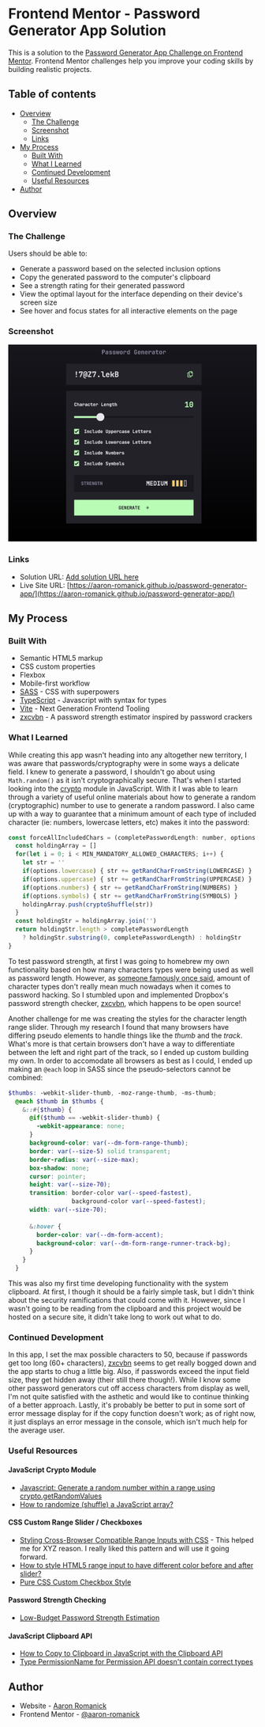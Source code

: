 # Frontend Mentor - Password Generator App Solution

This is a solution to the [Password Generator App Challenge on Frontend Mentor](https://www.frontendmentor.io/challenges/password-generator-app-Mr8CLycqjh). Frontend Mentor challenges help you improve your coding skills by building realistic projects. 

## Table of contents

- [Overview](#overview)
  - [The Challenge](#the-challenge)
  - [Screenshot](#screenshot)
  - [Links](#links)
- [My Process](#my-process)
  - [Built With](#built-with)
  - [What I Learned](#what-i-learned)
  - [Continued Development](#continued-development)
  - [Useful Resources](#useful-resources)
- [Author](#author)

## <a name="overview"></a>Overview

### <a name="the-challenge"></a>The Challenge

Users should be able to:

- Generate a password based on the selected inclusion options
- Copy the generated password to the computer's clipboard
- See a strength rating for their generated password
- View the optimal layout for the interface depending on their device's screen size
- See hover and focus states for all interactive elements on the page

### <a name="screenshot"></a>Screenshot

![Password Generator App Challenge Solution](./screenshot.png)

### <a name="links"></a>Links

- Solution URL: [Add solution URL here](https://your-solution-url.com)
- Live Site URL: [https://aaron-romanick.github.io/password-generator-app/](https://aaron-romanick.github.io/password-generator-app/)

## <a name="my-process"></a>My Process

### <a name="built-with"></a>Built With

- Semantic HTML5 markup
- CSS custom properties
- Flexbox
- Mobile-first workflow
- [SASS](https://sass-lang.com/) - CSS with superpowers
- [TypeScript](https://www.typescriptlang.org/) - Javascript with syntax for types
- [Vite](https://vitejs.dev/) - Next Generation Frontend Tooling
- [zxcvbn](https://github.com/dropbox/zxcvbn) - A password strength estimator inspired by password crackers

### <a name="what-i-learned"></a>What I Learned

While creating this app wasn't heading into any altogether new territory, I was aware that passwords/cryptography were in some ways a delicate field. I knew to generate a password, I shouldn't go about using `Math.random()` as it isn't cryptographically secure. That's when I started looking into the [crypto](https://developer.mozilla.org/en-US/docs/Web/API/crypto_property) module in JavaScript. With it I was able to learn through a variety of useful online materials about how to generate a random  (cryptographic) number to use to generate a random password. I also came up with a way to guarantee that a minimum amount of each type of included character (ie: numbers, lowercase letters, etc) makes it into the password:

```js
const forceAllIncludedChars = (completePasswordLength: number, options: IncludedCharOptions) => {
  const holdingArray = []
  for(let i = 0; i < MIN_MANDATORY_ALLOWED_CHARACTERS; i++) {
    let str = ''
    if(options.lowercase) { str += getRandCharFromString(LOWERCASE) }
    if(options.uppercase) { str += getRandCharFromString(UPPERCASE) }
    if(options.numbers) { str += getRandCharFromString(NUMBERS) }
    if(options.symbols) { str += getRandCharFromString(SYMBOLS) }
    holdingArray.push(cryptoShuffle(str))
  }
  const holdingStr = holdingArray.join('')
  return holdingStr.length > completePasswordLength
    ? holdingStr.substring(0, completePasswordLength) : holdingStr
}
```

To test password strength, at first I was going to homebrew my own functionality based on how many characters types were being used as well as password length. However, as [someone famously once said](https://xkcd.com/936/), amount of character types don't really mean much nowadays when it comes to password hacking. So I stumbled upon and implemented Dropbox's password strength checker, [zxcvbn](https://github.com/dropbox/zxcvbn), which happens to be open source!

Another challenge for me was creating the styles for the character length range slider. Through my research I found that many browsers have differing pseudo elements to handle things like the *thumb* and the *track*. What's more is that certain browsers don't have a way to differentiate between the left and right part of the track, so I ended up custom building my own. In order to accomodate all browsers as best as I could, I ended up making an `@each` loop in SASS since the pseudo-selectors cannot be combined:

```scss
$thumbs: -webkit-slider-thumb, -moz-range-thumb, -ms-thumb;
  @each $thumb in $thumbs {
    &::#{$thumb} {
      @if($thumb == -webkit-slider-thumb) {
        -webkit-appearance: none;
      }
      background-color: var(--dm-form-range-thumb);
      border: var(--size-5) solid transparent;
      border-radius: var(--size-max);
      box-shadow: none;
      cursor: pointer;
      height: var(--size-70);
      transition: border-color var(--speed-fastest),
                  background-color var(--speed-fastest);
      width: var(--size-70);

      &:hover {
        border-color: var(--dm-form-accent);
        background-color: var(--dm-form-range-runner-track-bg);
      }
    }
  }
```

This was also my first time developing functionality with the system clipboard. At first, I though it should be a fairly simple task, but I didn't think about the security ramifications that could come with it. However, since I wasn't going to be reading from the clipboard and this project would be hosted on a secure site, it didn't take long to work out what to do.

### <a name="continued-development"></a>Continued Development

In this app, I set the max possible characters to 50, because if passwords get too long (60+ characters), [zxcvbn](https://github.com/dropbox/zxcvbn) seems to get really bogged down and the app starts to chug a little big. Also, if passwords exceed the input field size, they get hidden away (their still there though!). While I know some other password generators cut off access characters from display as well, I'm not quite satisfied with the asthetic and would like to continue thinking of a better approach. Lastly, it's probably be better to put in some sort of error message display for if the copy function doesn't work; as of right now, it just displays an error message in the console, which isn't much help for the average user.

### Useful Resources

#### JavaScript Crypto Module

- [Javascript: Generate a random number within a range using crypto.getRandomValues](https://stackoverflow.com/questions/18230217/javascript-generate-a-random-number-within-a-range-using-crypto-getrandomvalues)
- [How to randomize (shuffle) a JavaScript array?](https://stackoverflow.com/questions/2450954/how-to-randomize-shuffle-a-javascript-array)

#### CSS Custom Range Slider / Checkboxes

- [Styling Cross-Browser Compatible Range Inputs with CSS](https://css-tricks.com/styling-cross-browser-compatible-range-inputs-css/) - This helped me for XYZ reason. I really liked this pattern and will use it going forward.
- [How to style HTML5 range input to have different color before and after slider?](https://stackoverflow.com/questions/18389224/how-to-style-html5-range-input-to-have-different-color-before-and-after-slider)
- [Pure CSS Custom Checkbox Style](https://moderncss.dev/pure-css-custom-checkbox-style/)

#### Password Strength Checking
- [Low-Budget Password Strength Estimation](https://github.com/dropbox/zxcvbn)

#### JavaScript Clipboard API

- [How to Copy to Clipboard in JavaScript with the Clipboard API](https://stackabuse.com/how-to-copy-to-clipboard-in-javascript-with-the-clipboard-api/)
- [Type PermissionName for Permission API doesn't contain correct types](https://github.com/microsoft/TypeScript/issues/33923)

## <a name="author"></a>Author

- Website - [Aaron Romanick](https://www.aaronromanick.com)
- Frontend Mentor - [@aaron-romanick](https://www.frontendmentor.io/profile/aaron-romanick)
